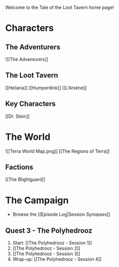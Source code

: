 Welcome to the Tale of the Loot Tavern home page!

# Characters

## The Adventurers
![[The Adventurers]]

## The Loot Tavern
[[Heliana]]
[[Humperdink]]
[[L'Arsène]]

## Key Characters
[[Dr. Stein]]

# The World
![[Terra World Map.png]]
[[The Regions of Terra]]

## Factions
[[The Blightguard]]


# The Campaign
- Browse the [[Episode Log|Session Synopses]]

## Quest 3 - The Polyhedrooz
1. Start: [[The Polyhedrooz - Session 1]]
2. [[The Polyhedrooz - Session 2]]
3. [[The Polyhedrooz - Session 3]]
4. Wrap-up: [[The Polyhedrooz - Session 4]]

